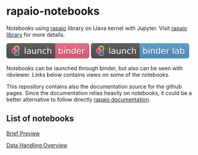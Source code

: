 # rapaio-notebooks
Notebooks using [rapaio](https://github.com/padreati/rapaio) library on IJava kernel with Jupyter.
Visit [rapaio library](https://github.com/padreati/rapaio) for more details.


[![Launch rapaio with IJava binder jupyter](images/launch-binder.svg)](https://mybinder.org/v2/gh/padreati/rapaio-notebooks/master?filepath=BriefPreview.ipynb) 
[![Launch rapaio with IJava binder jupyter lab](images/launch-binder-lab.svg)](https://mybinder.org/v2/gh/padreati/rapaio-notebooks/master?urlpath=lab&filepath=BriefPreview.ipynb)

Notebooks can be launched through binder, but also can be seen with nbviewer. Links 
below contains views on some of the notebooks.

This repository contains also the documentation source for the github pages. Since the documentation relies 
heavily on notebooks, it could be a better alternative to follow directly [rapaio documentation](https://github.com/padreati/rapaio).

## List of notebooks

[Brief Preview](https://nbviewer.jupyter.org/github/padreati/rapaio-notebooks/blob/master/BriefPreview.ipynb)

[Data Handling Overview](https://nbviewer.jupyter.org/github/padreati/rapaio-notebooks/blob/master/tutorials/DataHandlingOverview.ipynb)

